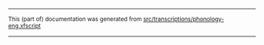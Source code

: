 

* * *

<small>This (part of) documentation was generated from [src/transcriptions/phonology-eng.xfscript](https://github.com/giellalt/lang-crk/blob/main/src/transcriptions/phonology-eng.xfscript)</small>

---

